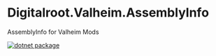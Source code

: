 # Digitalroot.Valheim.AssemblyInfo
AssemblyInfo for Valheim Mods

[![dotnet package](https://github.com/Digitalroot-Valheim/Digitalroot.Valheim.Common.AssemblyInfo/actions/workflows/publish.yml/badge.svg)](https://github.com/Digitalroot-Valheim/Digitalroot.Valheim.Common.AssemblyInfo/actions/workflows/publish.yml)
